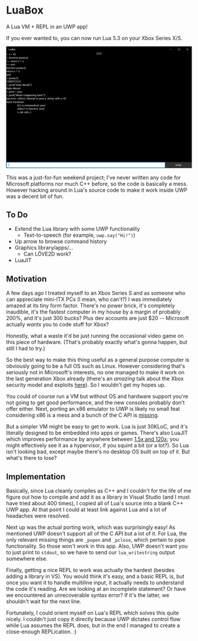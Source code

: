 # LuaBox

A Lua VM + REPL in an UWP app!

If you ever wanted to, you can now run Lua 5.3 on your Xbox Series X/S.

![Screenshot](screenshot.png)

This was a just-for-fun weekend project; I've never written any code for Microsoft platforms nor much C++ before, so the code is basically a mess. However hacking around in Lua's source code to make it work inside UWP was a decent bit of fun.


## To Do

* Extend the Lua library with some UWP functionality
	* Text-to-speech (for example, `uwp.say("Hi!")`)
* Up arrow to browse command history
* Graphics library/apps/...
  * Can LÖVE2D work?
* LuaJIT


## Motivation

A few days ago I treated myself to an Xbox Series S and as someone who can appreciate mini-ITX PCs (I mean, who can't?) I was immediately amazed at its tiny form factor. There's no power brick, it's completely inaudible, it's the fastest computer in my house by a margin of probably 200%, and it's just 300 bucks? Plus dev accounts are just $20 -- Microsoft actually *wants* you to code stuff for Xbox? 

Honestly, what a waste it'd be just running the occasional video game on this piece of hardware. (That's probably exactly what's gonna happen, but still I had to try.)

So the best way to make this thing useful as a general purpose computer is obviously going to be a full OS such as Linux. However considering that's seriously not in Microsoft's interests, no one managed to make it work on the last generation Xbox already (there's an *amazing* talk about the Xbox security model and exploits [here](https://www.youtube.com/watch?v=U7VwtOrwceo)). So I wouldn't get my hopes up.

You could of course run a VM but without OS and hardware support you're not going to get good performance, and the new consoles probably don't offer either. Next, porting an x86 emulator to UWP is likely no small feat considering x86 is a mess and a bunch of the C API is [missing](https://docs.microsoft.com/en-us/cpp/cppcx/crt-functions-not-supported-in-universal-windows-platform-apps?view=msvc-160). 

But a simpler VM might be easy to get to work. Lua is just 30KLoC, and it's literally designed to be embedded into apps or games. There's also LuaJIT which improves performance by anywhere between [1.5x and 120x](https://luajit.org/performance_x86.html); you might effectively see it as a hypervisor, if you squint a bit (or a lot?). So Lua isn't looking bad, except maybe there's no desktop OS built on top of it. But what's there to lose?


## Implementation

Basically, since Lua cleanly compiles as C++ and I couldn't for the life of me figure out how to compile and add it as a library in Visual Studio (and I must have tried about 400 times), I copied all of Lua's source into a blank C++ UWP app. At that point I could at least link against Lua and a lot of headaches were resolved. 

Next up was the actual porting work, which was surprisingly easy! As mentioned UWP doesn't support all of the C API but a lot of it. For Lua, the only relevant missing things are `_popen` and `_pclose`, which pertain to pipe functionality. So those won't work in this app. Also, UWP doesn't want you to just print to `stdout`, so we have to send our `lua_writestring` output somewhere else.

Finally, getting a nice REPL to work was actually the hardest (besides adding a library in VS). You would think it's easy, and a basic REPL is, but once you want it to handle multiline input, it actually needs to understand the code it's reading. Are we looking at an incomplete statement? Or have we encountered an unrecoverable syntax error? If it's the latter, we shouldn't wait for the next line.

Fortunately, I could orient myself on Lua's REPL which solves this quite nicely. I couldn't just copy it directly because UWP dictates control flow while Lua assumes the REPL does, but in the end I managed to create a close-enough REPLication. :)

